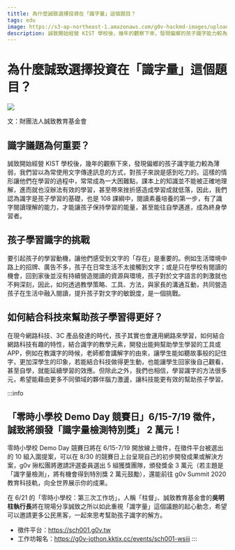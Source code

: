 ```yaml
---
tittle: 為什麼誠致選擇投資在「識字量」這個題目？
tags: edu
image: https://s3-ap-northeast-1.amazonaws.com/g0v-hackmd-images/uploads/upload_5952f90a1dc469b2a056273269d75657.JPEG
description: 誠致開始經營 KIST 學校後，幾年的觀察下來，發現偏鄉的孩子識字能力較為薄弱，我們習以為常使用文字傳達訊息的方式，對孩子來說是感到吃力的...
---
```


# 為什麼誠致選擇投資在「識字量」這個題目？

![](https://s3-ap-northeast-1.amazonaws.com/g0v-hackmd-images/uploads/upload_5952f90a1dc469b2a056273269d75657.JPEG)

文：財團法人誠致教育基金會

## 識字議題為何重要？

誠致開始經營 KIST 學校後，幾年的觀察下來，發現偏鄉的孩子識字能力較為薄弱，我們習以為常使用文字傳達訊息的方式，對孩子來說是感到吃力的。這樣的情形讓他們在學習的過程中，常常成為一大困難點，課本上的知識並不能被正確地理解，進而就也沒辦法有效的學習，甚至帶來挫折感造成學習成就低落，因此，我們認為識字是孩子學習的基礎，也是 108 課綱中，閱讀素養培養的第一步，有了識字閱讀理解的能力，才能讓孩子保持學習的能量，甚至能往自學邁進，成為終身學習者。

## 孩子學習識字的挑戰

要引起孩子的學習動機，讓他們感受到文字的「存在」是重要的。例如生活環境中路上的招牌、廣告不多，孩子在日常生活不太接觸到文字；或是只在學校有閱讀的機會，回到家後並沒有持續營造閱讀的資源與環境，孩子對於文字語言的刺激就也不夠深刻，因此，如何透過教學策略、工具、方法，與家長的溝通互動，共同營造孩子在生活中融入閱讀，提升孩子對文字的敏銳度，是一個挑戰。

## 如何結合科技來幫助孩子學習得更好？

在現今網路科技、3C 產品發達的時代，孩子其實也會運用網路來學習，如何結合網路科技有趣的特性，結合識字的教學元素，開發出能夠幫助學生學習的工具或 APP，例如在教識字的時候，老師都會講解字的由來，讓學生能如聽故事般的記住字，更加深學生的印象，若能結合科技做得更生動，也能讓學生回家後自己觀看，甚至自學，就能延續學習的效應。但除此之外，我們也相信，學習識字的方法很多元，希望能藉由更多不同領域的夥伴腦力激盪，讓科技能更有效的幫助孩子學習。

:::info
## 「零時小學校 Demo Day 競賽日」6/15-7/19 徵件，誠致將頒發「識字量檢測特別獎」 2 萬元！

零時小學校 Demo Day 競賽日將在 6/15-7/19 開放線上徵件，在徵件平台被選出的 10 組入圍提案，可以在 8/30 的競賽日上台呈現自己的初步開發成果或解決方案，g0v 揪松團將邀請評選委員選出 5 組獲獎團隊，頒發獎金 3 萬元（若主題是「識字量檢測」，將有機會得到特別獎 2 萬元鼓勵），還能前往 g0v Summit 2020 教育科技軌，向全世界展示你的成果。

在 6/21 的「零時小學校：第三次工作坊」，人稱「柱督」、誠致教育基金會的**吳明柱執行長**將在現場分享誠致之所以如此重視「識字量」這個議題的起心動念，希望可以邀請更多公民黑客，一起來思考幫助孩子識字的解方。

- 徵件平台：https://sch001.g0v.tw
- 工作坊報名：https://g0v-jothon.kktix.cc/events/sch001-wsiii
:::